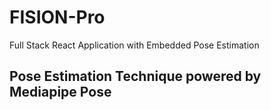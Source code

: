 # FISION-Pro
Full Stack React Application with Embedded Pose Estimation



## Pose Estimation Technique powered by Mediapipe Pose
